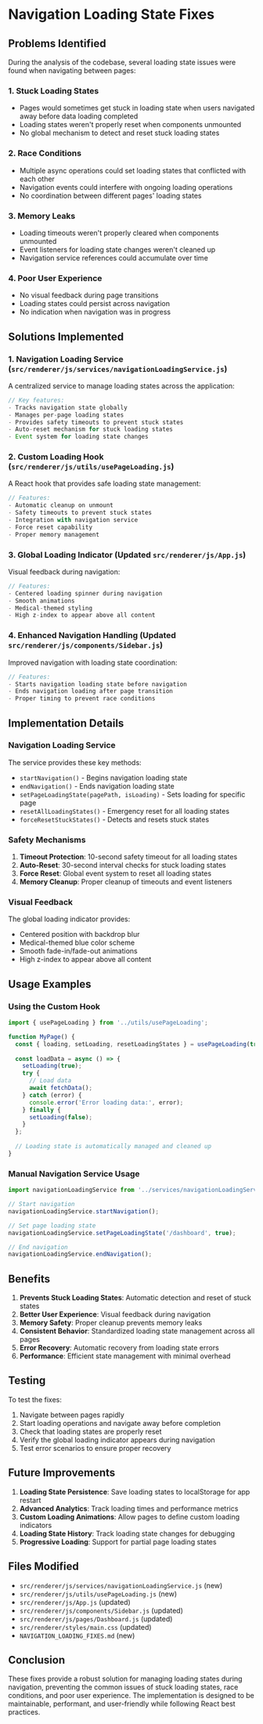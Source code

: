 # Navigation Loading State Fixes

## Problems Identified

During the analysis of the codebase, several loading state issues were found when navigating between pages:

### 1. **Stuck Loading States**
- Pages would sometimes get stuck in loading state when users navigated away before data loading completed
- Loading states weren't properly reset when components unmounted
- No global mechanism to detect and reset stuck loading states

### 2. **Race Conditions**
- Multiple async operations could set loading states that conflicted with each other
- Navigation events could interfere with ongoing loading operations
- No coordination between different pages' loading states

### 3. **Memory Leaks**
- Loading timeouts weren't properly cleared when components unmounted
- Event listeners for loading state changes weren't cleaned up
- Navigation service references could accumulate over time

### 4. **Poor User Experience**
- No visual feedback during page transitions
- Loading states could persist across navigation
- No indication when navigation was in progress

## Solutions Implemented

### 1. **Navigation Loading Service** (`src/renderer/js/services/navigationLoadingService.js`)

A centralized service to manage loading states across the application:

```javascript
// Key features:
- Tracks navigation state globally
- Manages per-page loading states
- Provides safety timeouts to prevent stuck states
- Auto-reset mechanism for stuck loading states
- Event system for loading state changes
```

### 2. **Custom Loading Hook** (`src/renderer/js/utils/usePageLoading.js`)

A React hook that provides safe loading state management:

```javascript
// Features:
- Automatic cleanup on unmount
- Safety timeouts to prevent stuck states
- Integration with navigation service
- Force reset capability
- Proper memory management
```

### 3. **Global Loading Indicator** (Updated `src/renderer/js/App.js`)

Visual feedback during navigation:

```javascript
// Features:
- Centered loading spinner during navigation
- Smooth animations
- Medical-themed styling
- High z-index to appear above all content
```

### 4. **Enhanced Navigation Handling** (Updated `src/renderer/js/components/Sidebar.js`)

Improved navigation with loading state coordination:

```javascript
// Features:
- Starts navigation loading state before navigation
- Ends navigation loading after page transition
- Proper timing to prevent race conditions
```

## Implementation Details

### Navigation Loading Service

The service provides these key methods:

- `startNavigation()` - Begins navigation loading state
- `endNavigation()` - Ends navigation loading state
- `setPageLoadingState(pagePath, isLoading)` - Sets loading for specific page
- `resetAllLoadingStates()` - Emergency reset for all loading states
- `forceResetStuckStates()` - Detects and resets stuck states

### Safety Mechanisms

1. **Timeout Protection**: 10-second safety timeout for all loading states
2. **Auto-Reset**: 30-second interval checks for stuck loading states
3. **Force Reset**: Global event system to reset all loading states
4. **Memory Cleanup**: Proper cleanup of timeouts and event listeners

### Visual Feedback

The global loading indicator provides:
- Centered position with backdrop blur
- Medical-themed blue color scheme
- Smooth fade-in/fade-out animations
- High z-index to appear above all content

## Usage Examples

### Using the Custom Hook

```javascript
import { usePageLoading } from '../utils/usePageLoading';

function MyPage() {
  const { loading, setLoading, resetLoadingStates } = usePageLoading(true);
  
  const loadData = async () => {
    setLoading(true);
    try {
      // Load data
      await fetchData();
    } catch (error) {
      console.error('Error loading data:', error);
    } finally {
      setLoading(false);
    }
  };
  
  // Loading state is automatically managed and cleaned up
}
```

### Manual Navigation Service Usage

```javascript
import navigationLoadingService from '../services/navigationLoadingService';

// Start navigation
navigationLoadingService.startNavigation();

// Set page loading state
navigationLoadingService.setPageLoadingState('/dashboard', true);

// End navigation
navigationLoadingService.endNavigation();
```

## Benefits

1. **Prevents Stuck Loading States**: Automatic detection and reset of stuck states
2. **Better User Experience**: Visual feedback during navigation
3. **Memory Safety**: Proper cleanup prevents memory leaks
4. **Consistent Behavior**: Standardized loading state management across all pages
5. **Error Recovery**: Automatic recovery from loading state errors
6. **Performance**: Efficient state management with minimal overhead

## Testing

To test the fixes:

1. Navigate between pages rapidly
2. Start loading operations and navigate away before completion
3. Check that loading states are properly reset
4. Verify the global loading indicator appears during navigation
5. Test error scenarios to ensure proper recovery

## Future Improvements

1. **Loading State Persistence**: Save loading states to localStorage for app restart
2. **Advanced Analytics**: Track loading times and performance metrics
3. **Custom Loading Animations**: Allow pages to define custom loading indicators
4. **Loading State History**: Track loading state changes for debugging
5. **Progressive Loading**: Support for partial page loading states

## Files Modified

- `src/renderer/js/services/navigationLoadingService.js` (new)
- `src/renderer/js/utils/usePageLoading.js` (new)
- `src/renderer/js/App.js` (updated)
- `src/renderer/js/components/Sidebar.js` (updated)
- `src/renderer/js/pages/Dashboard.js` (updated)
- `src/renderer/styles/main.css` (updated)
- `NAVIGATION_LOADING_FIXES.md` (new)

## Conclusion

These fixes provide a robust solution for managing loading states during navigation, preventing the common issues of stuck loading states, race conditions, and poor user experience. The implementation is designed to be maintainable, performant, and user-friendly while following React best practices. 